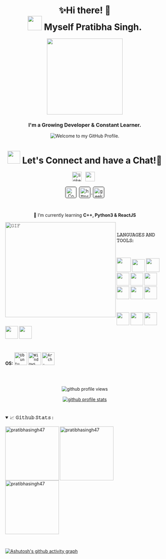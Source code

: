 <h1 align="center">✨Hi there! 👋 <br> <img height="45" src="https://i.pinimg.com/originals/4f/2d/a6/4f2da6dfcf48e48a5715c8a13dcc44f1.gif"/> Myself Pratibha Singh. </h1>
<p align= "center"><img src="https://github.com/pratibhasingh47/pratibhasingh47/assets/117928965/9d6597ac-14c5-4603-bc39-59a01f37ae8b" width=240
height=240 ></p>

<h3 align="center">I'm a Growing Developer & Constant Learner.</h3>
<p align='center' style='margin: 16px 4px 8px;'>
    <img src="https://readme-typing-svg.herokuapp.com?font=fire+code&pause=1000&color=54A6FF&center=true&vCenter=true&multiline=true&width=710&height=70&lines=Welcome+to+my+GitHub+Profile." alt="Welcome to my GitHub Profile." />
</p>

#

<div align='center'>
<h1 align="center"><img height="40" src="https://raw.githubusercontent.com/innng/innng/master/assets/kyubey.gif"/> 
  Let's Connect and have a Chat!💬
</h1>
  <p align='center'>
    <a href="https://www.linkedin.com/in/pratibha-singh-a9baab27b/"><img height="30" src="https://i.pinimg.com/originals/ed/9c/d7/ed9cd7adaf39fa263cf6fb5552f278ed.png" alt="linkedin" ></a>&nbsp;&nbsp;
    <a href="mailto:pratibhasingh1624@gmail.com"><img height="30" src="https://th.bing.com/th/id/OIP.9sT4UWsRfFiy6vPydv3_-QHaHO?pid=ImgDet&rs=1"></a>&nbsp;&nbsp;
    </p>
    <p>
    <a href="https://www.codechef.com/users/pratibha_47" target="_blank"><img align="center" src="https://avatars.githubusercontent.com/u/11960354?v=4" alt="CodeChef" height="30"style="background: #ffffff; border-radius: 5px; border: 1px solid #000000; margin: 0 2px; padding: 2px;" /></a>
    <a href="https://github.com/pratibhasingh47" target="blank" rel="noreferrer">
        <img align="center" src="https://upload.wikimedia.org/wikipedia/commons/thumb/a/ae/Github-desktop-logo-symbol.svg/1200px-Github-desktop-logo-symbol.svg.png" alt="https://github.com/pratibhasingh47" height="30" width="30" style="background: #ffffff; border-radius: 5px; border: 1px solid #000000; margin: 0 2px; padding: 2px;" />
    </a>
     <a href="https://auth.geeksforgeeks.org/user/pratibha_47" target="blank"><img align="center" src="https://media.geeksforgeeks.org/wp-content/cdn-uploads/20190710102234/download3.png" alt="geeksforgeeks" height="30" style="background: #ffffff; border-radius: 5px; border: 1px solid #000000; margin: 0 2px; padding: 2px;" /></a>
     </p>
</div>
<br/>
    <div align='center'>

   🌱 I’m currently learning **C++, Python3 & ReactJS**
   </div>

<img align="left" height="300px" width="350px" alt="𝙶𝙸𝙵" src="https://camo.githubusercontent.com/f8561052d5519d5b219d3d02cdf56d0969d2cdab435e6739ba6b7cb26866f5fe/68747470733a2f2f6d69722d73332d63646e2d63662e626568616e63652e6e65742f70726f6a6563745f6d6f64756c65732f646973702f3630313031343131363737303437352e363036386265666634363430612e676966"/>
<br/>

**𝙻𝙰𝙽𝙶𝚄𝙰𝙶𝙴𝚂 𝙰𝙽𝙳 𝚃𝙾𝙾𝙻𝚂:**

<br/>

<code><img height="45" width="45" src="https://www.naveedashfaq.me/img/c++.png"></code>
<code><img height="40" width="40" src="https://cdn.iconscout.com/icon/free/png-512/c-programming-569564.png"></code>
<code><img height="43" width="43" src="https://profilinator.rishav.dev/skills-assets/python-original.svg"></code>
<code><img height="40" width="40" src="https://cdn.jsdelivr.net/gh/devicons/devicon/icons/html5/html5-original.svg"></code>
<code><img height="40" width="40" src="https://upload.wikimedia.org/wikipedia/commons/thumb/6/62/CSS3_logo.svg/2048px-CSS3_logo.svg.png"></code>
<code><img height="40" width="40" src="https://cdn.jsdelivr.net/gh/devicons/devicon/icons/javascript/javascript-original.svg"></code>
<code><img height="40" width="40" src="https://upload.wikimedia.org/wikipedia/commons/thumb/4/4c/Typescript_logo_2020.svg/2048px-Typescript_logo_2020.svg.png"></code>
<code><img height="40" width="40" src="https://cdn4.iconfinder.com/data/icons/logos-3/600/React.js_logo-512.png"></code>
<code><img height="40" width="40" src="https://static-00.iconduck.com/assets.00/yarn-icon-256x256-qz6atyoq.png"></code>

#

<code><img height="40" width="40" src="https://cdn.jsdelivr.net/gh/devicons/devicon/icons/vscode/vscode-original.svg"></code>
<code><img height="40" width="40" src="https://imgs.search.brave.com/V0AsLIO_0aYGw8DpKpoplTxq0SNmsnyoPMGan6c41u8/rs:fit:860:0:0/g:ce/aHR0cHM6Ly9zdGF0/aWMtMDAuaWNvbmR1/Y2suY29tL2Fzc2V0/cy4wMC92aW0tb3Jp/Z2luYWwtaWNvbi0y/MDQ2eDIwNDgtem5h/NG1oeTIucG5n"></code>
<code><img height="40" width="40" src="https://cdn.jsdelivr.net/gh/devicons/devicon/icons/git/git-original.svg"></code>
<code><img height="40" width="40" src="https://cdn.jsdelivr.net/gh/devicons/devicon/icons/android/android-original-wordmark.svg"></code>
<code><img height="40" width="40" src="https://upload.wikimedia.org/wikipedia/commons/thumb/a/ae/Github-desktop-logo-symbol.svg/1200px-Github-desktop-logo-symbol.svg.png"></code>


#

**OS:**
<code><img height="40" width="40" src="https://cdn.icon-icons.com/icons2/2429/PNG/512/ubuntu_logo_icon_147216.png" alt="Ubuntu"></code>
<code><img height="40" width="40" src="https://upload.wikimedia.org/wikipedia/commons/thumb/4/48/Windows_logo_-_2012_%28dark_blue%29.svg/640px-Windows_logo_-_2012_%28dark_blue%29.svg.png" alt="Windows"></code>
<code><img height="40" width="40" src="https://cdn.icon-icons.com/icons2/1508/PNG/512/distributorlogoarchlinux_103805.png" alt="Arch-Linux"></code>

<br/><br/>

<p align="center" style='margin: 16px 4px 8px;'>
    <img src="https://komarev.com/ghpvc/?username=pratibhasingh47&label=Profile%20views&color=0e75b6&style=flat" alt="github profile views" />
</p>

<p align="center" style='margin: 16px 4px 8px;'>
    <a href="https://github.com/ryo-ma/github-profile-trophy">
        <img src="https://github-profile-trophy.vercel.app/?username=pratibhasingh47&theme=gruvbox&column=7&margin-w=2&margin-h=2&no-bg=true&no-frame=true" alt="github profile stats" />
    </a>
</p>

#

<details open="">
<summary>
  <g-emoji class="g-emoji" alias="chart_with_upwards_trend" fallback-src="https://github.githubassets.com/images/icons/emoji/unicode/1f4c8.png">📈</g-emoji>
  <strong>𝙶𝚒𝚝𝚑𝚞𝚋 𝚂𝚝𝚊𝚝𝚜 : </strong>
</summary>
</summary>
</summary>

<p align="left">
    <img align="left" height="170px" src="https://github-readme-stats-eight-theta.vercel.app/api?username=pratibhasingh47&theme=blue-green&hide_border=false&include_all_commits=false&count_private=false" alt="pratibhasingh47"/>
</p>
    <img align="left" height="170px" src="https://github-readme-stats-eight-theta.vercel.app/api/top-langs/?username=pratibhasingh47&theme=blue-green&hide_border=false&include_all_commits=false&count_private=false&layout=compact" alt="pratibhasingh47"/>
  <img align="center" height="170px" src="https://github-readme-streak-stats.herokuapp.com?user=pratibhasingh47&theme=radical" alt="pratibhasingh47" />
</p>
</details>
<br/>

[![Ashutosh's github activity graph](https://github-readme-activity-graph.vercel.app/graph?username=pratibhasingh47&theme=github-compact)](https://github.com/ashutosh00710/github-readme-activity-graph)
